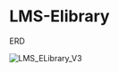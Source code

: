 # LMS-Elibrary
ERD


![LMS_ELibrary_V3](https://github.com/TRONGTIN0803/LMS-Elibrary/assets/110965574/d0612ab4-c2d8-43c2-8724-52f9998ceace)
